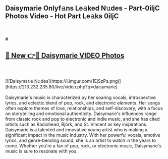 ## Daisymarie Onlyf𝚊ns Le𝚊ked N𝚞des - Part-0iljC Photos Video - Hot Part Le𝚊ks 0iljC
<br>
<br>
# <h2><a href="https://213.232.235.80/live/video.php?q=daisymarie">🔗 New 👉🔴 Daisymarie VIDEO Photos</a></h2>
<br>
<br>
[![Daisymarie N𝚞des](https://i.imgur.com/1EjSzPs.png)](https://213.232.235.80/live/video.php?q=daisymarie)
<br>
<br>
Daisymarie's music is characterized by her soaring vocals, introspective lyrics, and eclectic blend of pop, rock, and electronic elements. Her songs often explore themes of love, relationships, and self-discovery, with a focus on storytelling and emotional authenticity. Daisymarie's influences range from classic rock and pop to electronic and indie music, and she has cited artists such as Radiohead, Björk, and St. Vincent as key inspirations. Daisymarie is a talented and innovative young artist who is making a significant impact in the music industry. With her powerful vocals, emotive lyrics, and genre-bending sound, she is an artist to watch in the years to come. Whether you're a fan of pop, rock, or electronic music, Daisymarie's music is sure to resonate with you.
<br>
<br>